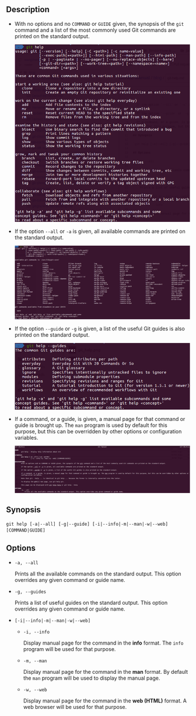 ## Description

- With no options and no `COMMAND` or `GUIDE` given, the synopsis of the `git` command and a list of the most commonly used Git commands are printed on the standard output.

    <img src="../img/git-help/git_help.png">

- If the option `--all` or `-a` is given, all available commands are printed on the standard output.

    <img src="../img/git-help/git_help_all.png">

- If the option `--guide` or `-g` is given, a list of the useful Git guides is also printed on the standard output.

    <img src="../img/git-help/git_help_guides.png">

- If a command, or a guide, is given, a manual page for that command or guide is brought up. The `man` program is used by default for this purpose, but this can be overridden by other options or configuration variables.

    <img src="../img/git-help/git_help_help.png">

## Synopsis

`git help [-a|--all] [-g|--guide] [-i|--info|-m|--man|-w|--web] [COMMAND|GUIDE]`

## Options

- `-a, --all`

    Prints all the available commands on the standard output. This option overrides any given command or guide name.

- `-g, --guides`

    Prints a list of useful guides on the standard output. This option overrides any given command or guide name.

- `[-i|--info|-m|--man|-w|--web]`

    - `-i, --info`
    
        Display manual page for the command in the **info** format. The `info` program will be used for that purpose.
    
    - `-m, --man`
    
        Display manual page for the command in the **man** format. By default the `man` program will be used to display the manual page.
    
    - `-w, --web`
    
        Display manual page for the command in the **web (HTML)** format. A web browser will be used for that purpose.

